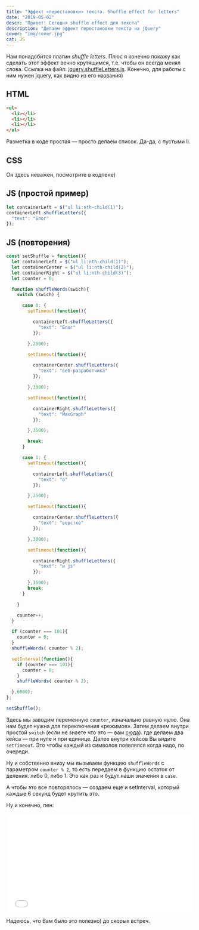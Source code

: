 ```yaml
---
title: "Эффект «перестановки» текста. Shuffle effect for letters"
date: "2019-05-02"
descr: "Привет! Сегодня shuffle effect для текста"
description: "Делаем эффект перестановки текста на jQuery"
cover: "img/cover.jpg"
cat: JS
---
```


Нам понадобится плагин _shuffle letters_. Плюс я конечно покажу как сделать этот эффект вечно крутящимся, т.е. чтобы он всегда менял слова. Ссылка на файл: <a href="/assets/files/jquery.shuffleLetters.js.zip" download>jquery.shuffleLetters.js</a>. Конечно, для работы с ним нужен jquery, как видно из его названия)

## HTML

``` html
<ul>
  <li></li>
  <li></li>
  <li></li>
</ul>
```

Разметка в коде простая — просто делаем список. Да-да, с пустыми li.

## CSS

Он здесь неважен, посмотрите в кодпене)

## JS (простой пример)

``` js
let containerLeft = $("ul li:nth-child(1)");
containerLeft.shuffleLetters({
  "text": "Блог"
});
```

## JS (повторения)

``` js
const setShuffle = function(){
  let containerLeft = $("ul li:nth-child(1)");
  let containerCenter = $("ul li:nth-child(2)");
  let containerRight = $("ul li:nth-child(3)");
  let counter = 0;

  function shuffleWords(swich){
    switch (swich) {

      case 0: {
        setTimeout(function(){

          containerLeft.shuffleLetters({
            "text": "Блог"
          });

        },2500);

        setTimeout(function(){

          containerCenter.shuffleLetters({
            "text": "веб-разработчика"
          });

        },3000);

        setTimeout(function(){

          containerRight.shuffleLetters({
            "text": "MaxGraph"
          });

        },3500);

        break;
      }

      case 1: {
        setTimeout(function(){

          containerLeft.shuffleLetters({
            "text": "о"
          });

        },2500);

        setTimeout(function(){

          containerCenter.shuffleLetters({
            "text": "верстке"
          });

        },3000);

        setTimeout(function(){

          containerRight.shuffleLetters({
            "text": "и js"
          });

        },3500);
        break;
      }

    }

    counter++;
  }

  if (counter === 101){
    counter = 0;
  }
  shuffleWords( counter % 2);

  setInterval(function(){
    if (counter === 101){
      counter = 0;
    }
    shuffleWords( counter % 2);

  },6000);
};

setShuffle();
```

Здесь мы заводим переменную `counter`, изначально равную нулю. Она нам будет нужна для переключения «режимов». Затем делаем внутри простой `switch` (если не знаете что это — вам <a href="https://learn.javascript.ru/switch" target="_blank">сюда</a>). где делаем два кейса — при нуле и при единице. Далее внутри кейсов Вы видите `setTimeout`. Это чтобы каждый из символов появлялся когда надо, по очереди.

Ну и собственно внизу мы вызываем функцию `shuffleWords` с параметром `counter % 2`, то есть передаем в функцию остаток от деления. либо 0, либо 1. Это как раз и будут наши значения в `case`.

А чтобы это все повторялось — создаем еще и setInterval, который каждые 6 секунд будет крутить это.

Ну и конечно, пен:

<iframe height="265" style="width: 100%;" scrolling="no" title="Shuffle letters" src="//codepen.io/MaxGraph/embed/jRjapv/?height=265&amp;theme-id=0&amp;default-tab=css,result" frameborder="no" allowtransparency="true" allowfullscreen="true">See the Pen <a href='https://codepen.io/MaxGraph/pen/zXKerg/'>Shuffle letters</a> by Maksim (<a href='https://codepen.io/MaxGraph'>@MaxGraph</a>) on <a href='https://codepen.io'>CodePen</a>. </iframe>

Надеюсь, что Вам было это полезно) до скорых встреч.
